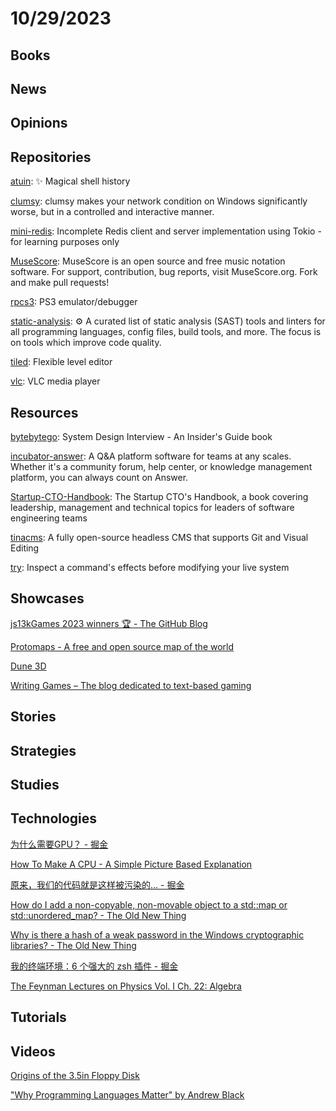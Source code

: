 # 10/29/2023

## Books

## News

## Opinions

## Repositories
[atuin](https://github.com/atuinsh/atuin): ✨ Magical shell history

[clumsy](https://github.com/jagt/clumsy): clumsy makes your network condition on Windows significantly worse, but in a controlled and interactive manner.

[mini-redis](https://github.com/tokio-rs/mini-redis): Incomplete Redis client and server implementation using Tokio - for learning purposes only

[MuseScore](https://github.com/musescore/MuseScore): MuseScore is an open source and free music notation software. For support, contribution, bug reports, visit MuseScore.org. Fork and make pull requests!

[rpcs3](https://github.com/RPCS3/rpcs3): PS3 emulator/debugger

[static-analysis](https://github.com/analysis-tools-dev/static-analysis): ⚙️ A curated list of static analysis (SAST) tools and linters for all programming languages, config files, build tools, and more. The focus is on tools which improve code quality.

[tiled](https://github.com/mapeditor/tiled): Flexible level editor

[vlc](https://github.com/videolan/vlc): VLC media player

## Resources
[bytebytego](https://github.com/alex-xu-system/bytebytego): System Design Interview - An Insider's Guide book

[incubator-answer](https://github.com/apache/incubator-answer): A Q&A platform software for teams at any scales. Whether it's a community forum, help center, or knowledge management platform, you can always count on Answer.

[Startup-CTO-Handbook](https://github.com/ZachGoldberg/Startup-CTO-Handbook): The Startup CTO's Handbook, a book covering leadership, management and technical topics for leaders of software engineering teams

[tinacms](https://github.com/tinacms/tinacms): A fully open-source headless CMS that supports Git and Visual Editing

[try](https://github.com/binpash/try): Inspect a command's effects before modifying your live system

## Showcases
[js13kGames 2023 winners 🏆 - The GitHub Blog](https://github.blog/2023-10-13-js13k-2023-winners/)

[Protomaps - A free and open source map of the world](https://protomaps.com/)

[Dune 3D](https://dune3d.org/)

[Writing Games – The blog dedicated to text-based gaming](https://writing-games.com/)

## Stories

## Strategies

## Studies

## Technologies
[为什么需要GPU？ - 掘金](https://juejin.cn/post/7291133485833797691)

[How To Make A CPU - A Simple Picture Based Explanation](https://blog.robertelder.org/how-to-make-a-cpu/)

[原来，我们的代码就是这样被污染的... - 掘金](https://juejin.cn/post/7252888158828642360)

[How do I add a non-copyable, non-movable object to a std::map or std::unordered_map? - The Old New Thing](https://devblogs.microsoft.com/oldnewthing/20231023-00/?p=108916)

[Why is there a hash of a weak password in the Windows cryptographic libraries? - The Old New Thing](https://devblogs.microsoft.com/oldnewthing/20231024-00/?p=108919)

[我的终端环境：6 个强大的 zsh 插件 - 掘金](https://juejin.cn/post/7294449571858137097)

[The Feynman Lectures on Physics Vol. I Ch. 22: Algebra](https://www.feynmanlectures.caltech.edu/I_22.html)

## Tutorials

## Videos
[Origins of the 3.5in Floppy Disk](https://www.youtube.com/watch?v=djsyVgTGaRk)

["Why Programming Languages Matter" by Andrew Black](https://www.youtube.com/watch?v=JqYCt9rTG8g)
